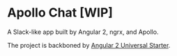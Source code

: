 # Apollo Chat [WIP]

A Slack-like app built by Angular 2, ngrx, and Apollo.

The project is backboned by [Angular 2 Universal Starter](https://github.com/angular/universal-starter).
